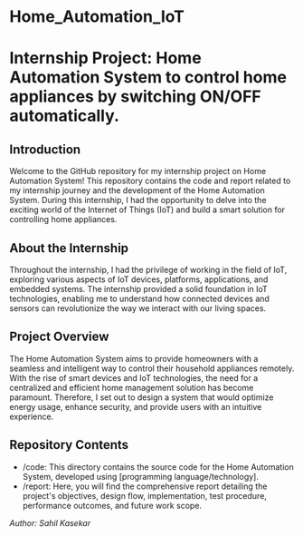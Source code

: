 # Home_Automation_IoT
# Internship Project: Home Automation System to control home appliances  by switching ON/OFF automatically.

## Introduction
Welcome to the GitHub repository for my internship project on Home Automation System!
This repository contains the code and report related to my internship journey and the development of the Home Automation System.
During this internship, I had the opportunity to delve into the exciting world of the Internet of Things (IoT) and build a smart solution for controlling home appliances.

## About the Internship
Throughout the internship, I had the privilege of working in the field of IoT, exploring various aspects of IoT devices, platforms, applications, and embedded systems.
The internship provided a solid foundation in IoT technologies, enabling me to understand how connected devices and sensors can revolutionize the way we interact with our living spaces.

## Project Overview
The Home Automation System aims to provide homeowners with a seamless and intelligent way to control their household appliances remotely.
With the rise of smart devices and IoT technologies, the need for a centralized and efficient home management solution has become paramount.
Therefore, I set out to design a system that would optimize energy usage, enhance security, and provide users with an intuitive experience.

## Repository Contents
- /code: This directory contains the source code for the Home Automation System, developed using [programming language/technology].
- /report: Here, you will find the comprehensive report detailing the project's objectives, design flow, implementation, test procedure, performance outcomes, and future work scope.


*Author: Sahil Kasekar*
